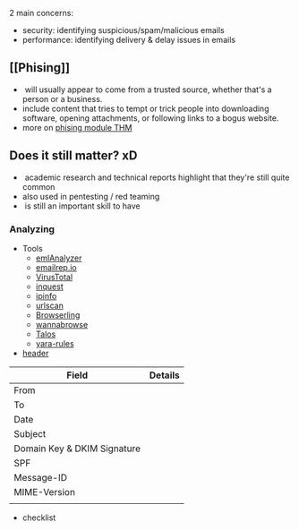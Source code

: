 
2 main concerns:
- security: identifying suspicious/spam/malicious emails
- performance: identifying delivery & delay issues in emails

## [[Phising]]

-  will usually appear to come from a trusted source, whether that's a person or a business.
- include content that tries to tempt or trick people into downloading software, opening attachments, or following links to a bogus website.
- more on [phising module THM](https://tryhackme.com/module/phishing)

## Does it still matter? xD

-  academic research and technical reports highlight that they're still quite common
- also used in pentesting / red teaming
-  is still an important skill to have

### Analyzing

- Tools
	- [emlAnalyzer](https://pypi.org/project/eml-analyzer/)
	- [emailrep.io](https://emailrep.io/)
	- [VirusTotal]()
	- [inquest](https://labs.inquest.net/)
	- [ipinfo](https://ipinfo.io/)
	- [urlscan](https://urlscan.io/)
	- [Browserling](https://www.browserling.com/)
	- [wannabrowse](https://www.wannabrowser.net/)
	- [Talos](https://talosintelligence.com/reputation)
	- [yara-rules](https://github.com/InQuest/yara-rules)
- [header]() 

| Field                       | Details |
| --------------------------- | ------- |
| From                        |         |
| To                          |         |
| Date                        |         |
| Subject                     |         |
| Domain Key & DKIM Signature |         |
| SPF                         |         |
| Message-ID                  |         |
| MIME-Version                |         |
|                             |         |

- checklist



